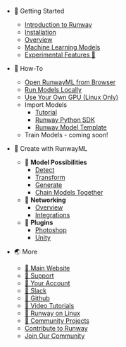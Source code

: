* 🚀 Getting Started
    * [Introduction to Runway](/)
    * [Installation](getting-started/installation.md)
    * [Overview](getting-started/overview.md)
    * [Machine Learning Models](getting-started/models-101.md)
    * [Experimental Features 🧪](getting-started/experimental-features.md)

* 🤔 How-To
    * [Open RunwayML from Browser](how-to/web-link.md)
    * [Run Models Locally](how-to/run-models-locally.md)
    * [Use Your Own GPU (Linux Only)](how-to/local-gpu.md)
    * Import Models
        * [Tutorial](how-to/import-models.md)
        * [Runway Python SDK](https://sdk.runwayml.com/)
        * [Runway Model Template](https://github.com/runwayml/model-template)
    * Train Models - coming soon!

* 🎨 Create with RunwayML
    * 🌱 **Model Possibilities**
        * [Detect](create-with-runwayml/detect.md)
        * [Transform](create-with-runwayml/transform.md)
        * [Generate](create-with-runwayml/generate.md)
        * [Chain Models Together](how-to/chain-models-together.md)
    * 🤝 **Networking**
        * [Overview](how-to/network.md)
        * [Integrations](networking/integrations.md)
    * 🔌 **Plugins**
        * [Photoshop](https://github.com/runwayml/RunwayML-for-Photoshop)
        * [Unity](https://github.com/runwayml/RunwayML-for-Unity)

* 🌏 More
    * [🔗 Main Website](https://runwayml.com/)
    * [🔗 Support](https://support.runwayml.com/)
    * [🔗 Your Account](https://account.runwayml.com/)
    * [🔗 Slack](https://runwayml.com/joinslack)
    * [🔗 Github](https://github.com/runwayml)
    * [🔗 Video Tutorials](https://www.youtube.com/runwayml)
    * [🔗 Runway on Linux](https://support.runwayml.com/en/articles/3116268-runway-on-linux)
    * [🔗 Community Projects](https://runwayml.com/madewith)
    * [Contribute to Runway](/?id=contribute-to-runway)
    * [Join Our Community](/?id=join-our-community)
